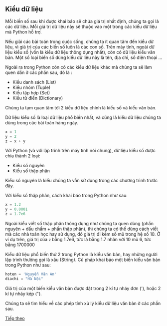 ## Kiểu dữ liệu
Mỗi biến số sau khi được khai báo sẽ chứa giá trị nhất định, chúng ta gọi là các dữ liệu. Mỗi giá trị dữ liệu này sẽ thuộc vào một trong các kiểu dữ liệu mà Python hỗ trợ.

Nếu giải các bài toán trong cuộc sống, chúng ta ít quan tâm đến kiểu dữ liệu, vì giá trị của các biến số luôn là các con số. Trên máy tính, ngoài dữ liệu kiểu số (vốn là kiểu dữ liệu thông dụng nhất), còn có dữ liệu kiểu văn bản. Một số loại biến số dùng kiểu dữ liệu này là tên, địa chỉ, số điện thoại ...

Ngoài ra trong Python còn có các kiểu dữ liệu khác mà chúng ta sẽ làm quen dần ở các phần sau, đó là :
  - Kiểu danh sách (List)
  - Kiểu nhóm (Tuple)
  - Kiểu tập hợp (Set)
  - Kiểu từ điển (Dictionary)

Chúng ta tạm quan tâm tới 2 kiểu dữ liệu chính là kiểu số và kiểu văn bản.

Dữ liệu kiểu số là loại dữ liệu phổ biến nhất, và cũng là kiểu dữ liệu chúng ta dùng trong các bài toán hàng ngày.

```python
x = 1
y = 2
z = x + y
```

Với Python (và với lập trình trên máy tính nói chung), dữ liệu kiểu số được chia thành 2 loại:
  - Kiểu số nguyên
  - Kiểu số thập phân

Kiểu số nguyên là kiểu chúng ta vẫn sử dụng trong các chương trình trước đây.

Với kiểu số thập phân, cách khai báo trong Python như sau:

```python
x = 1.2
y = 0.0001
z = 1.7e6
```

Ngoài kiểu viết số thập phân thông dụng như chúng ta quen dùng (phần nguyên + dấu chấm + phần thập phân), thì chúng ta có thể dùng cách viết mà các nhà toán học hay sử dụng, đó giá trị đi kèm số mũ trong hệ số 10. Ở ví dụ trên, giá trị của ```z``` bằng 1.7e6, tức là bằng 1.7 nhân với 10 mũ 6, tức bằng 1700000

Kiểu dữ liệu phổ biến thứ 2 trong Python là kiểu văn bản, hay những người lập trình thường gọi là xâu (String). Cú pháp khai báo một biến kiểu văn bản trong Python như sau:

```python
hoten = 'Nguyễn Văn An'
diachi = "Hà Nội"
```

Giá trị của một biến kiểu văn bản được đặt trong 2 kí tự nháy đơn ('), hoặc 2 kí tự nháy kép (").

Chúng ta sẽ tìm hiểu về các phép tính xử lý kiểu dữ liệu văn bản ở các phần sau.

[Tiếp theo](Input_Output.md)
